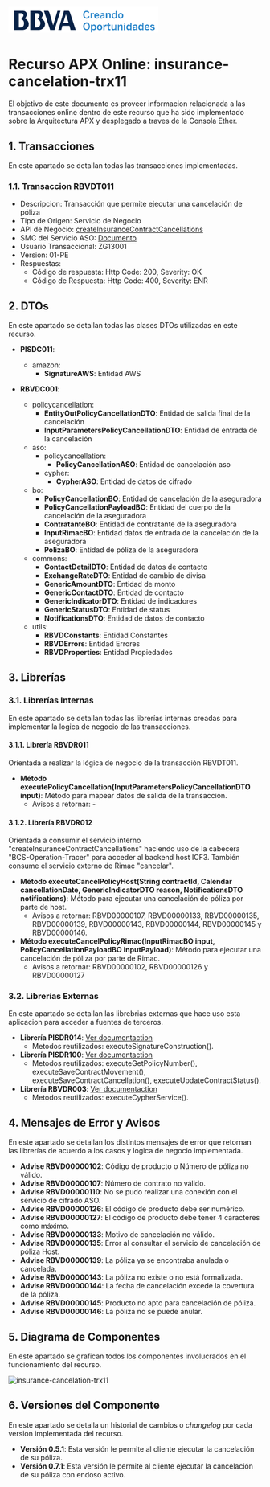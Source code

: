 # ![Logo-template](images/logo-template.png)
# Recurso APX Online: insurance-cancelation-trx11

El objetivo de este documento es proveer informacion relacionada a las transacciones online dentro de este recurso que ha sido implementado sobre la Arquitectura APX y desplegado a traves de la Consola Ether.

## 1. Transacciones
En este apartado se detallan todas las transacciones implementadas.

### 1.1. Transaccion RBVDT011
  - Descripcion: Transacción que permite ejecutar una cancelación de póliza
  - Tipo de Origen: Servicio de Negocio
  - API de Negocio: [createInsuranceContractCancellations](https://catalogs.platform.bbva.com/apicatalog/business/apis/apis-insurances-insurancescontracts/versions/global-1.20.0/resources/insurancescontractsapiinsurancescontractsinsurancecontractidcancellationsv1/)
  - SMC del Servicio ASO: [Documento](https://docs.google.com/spreadsheets/d/1EJoZMx0tT1aUatCptKDoV5Qcrc6gEI6kuyrkbmiumN4/edit#gid=1761826994)
  - Usuario Transaccional: ZG13001
  - Version: 01-PE
  - Respuestas:
    - Código de respuesta: Http Code: 200, Severity: OK
    - Código de Respuesta: Http Code: 400, Severity: ENR

## 2. DTOs
En este apartado se detallan todas las clases DTOs utilizadas en este recurso.

- **PISDC011**:
  - amazon:
	- **SignatureAWS**: Entidad AWS

- **RBVDC001**:
  - policycancellation:
	- **EntityOutPolicyCancellationDTO**: Entidad de salida final de la cancelación
	- **InputParametersPolicyCancellationDTO**: Entidad de entrada de la cancelación
  - aso:
	- policycancellation:
		- **PolicyCancellationASO**: Entidad de cancelación aso
	- cypher:
		- **CypherASO**: Entidad de datos de cifrado
  - bo:
    - **PolicyCancellationBO**: Entidad de cancelación de la aseguradora
    - **PolicyCancellationPayloadBO**: Entidad del cuerpo de la cancelación de la aseguradora
    - **ContratanteBO**: Entidad de contratante de la aseguradora
    - **InputRimacBO**: Entidad datos de entrada de la cancelación de la aseguradora
    - **PolizaBO**: Entidad de póliza de la aseguradora
  - commons:
    - **ContactDetailDTO**: Entidad de datos de contacto
    - **ExchangeRateDTO**: Entidad de cambio de divisa
    - **GenericAmountDTO**: Entidad de monto
    - **GenericContactDTO**: Entidad de contacto
    - **GenericIndicatorDTO**: Entidad de indicadores
    - **GenericStatusDTO**: Entidad de status
    - **NotificationsDTO**: Entidad de datos de contacto
  - utils:
    - **RBVDConstants**: Entidad Constantes
    - **RBVDErrors**: Entidad Errores
    - **RBVDProperties**: Entidad Propiedades

## 3. Librerías

### 3.1. Librerías Internas
En este apartado se detallan todas las librerías internas creadas para implementar la logica de negocio de las transacciones.

#### 3.1.1. Librería RBVDR011
Orientada a realizar la lógica de negocio de la transacción RBVDT011.

- **Método executePolicyCancellation(InputParametersPolicyCancellationDTO input)**: Método para mapear datos de salida de la transacción.
  - Avisos a retornar: -

#### 3.1.2. Librería RBVDR012
Orientada a consumir el servicio interno "createInsuranceContractCancellations" haciendo uso de la cabecera "BCS-Operation-Tracer" para acceder al backend host ICF3.
También consume el servicio externo de Rimac "cancelar".

- **Método executeCancelPolicyHost(String contractId, Calendar cancellationDate, GenericIndicatorDTO reason, NotificationsDTO notifications)**: Método para ejecutar una cancelación de póliza por parte de host.
  - Avisos a retornar: RBVD00000107, RBVD00000133, RBVD00000135, RBVD00000139, RBVD00000143, RBVD00000144, RBVD00000145 y RBVD00000146.
- **Método executeCancelPolicyRimac(InputRimacBO input, PolicyCancellationPayloadBO inputPayload)**: Método para ejecutar una cancelación de póliza por parte de Rimac.
  - Avisos a retornar: RBVD00000102, RBVD00000126 y RBVD00000127
  
### 3.2. Librerías Externas
En este apartado se detallan las librebrias externas que hace uso esta aplicacion para acceder a fuentes de terceros.

- **Librería PISDR014**: [Ver documentaction](https://globaldevtools.bbva.com/bitbucket/projects/PE_PISD_APP-ID-26197_DSG/repos/insuranceroyal-lib14/browse/doc/PISD-insuranceroyal-lib14.md?at=refs%2Fheads%2Frelease%2F0.10)
  - Metodos reutilizados: executeSignatureConstruction().
- **Librería PISDR100**: [Ver documentaction](https://globaldevtools.bbva.com/bitbucket/projects/PE_PISD_APP-ID-26197_DSG/repos/insuranceroyal-lib100/browse/doc/PISD_APX_Library_PISDR100.md?at=refs%2Fheads%2Frelease%2F0.5)
  - Metodos reutilizados: executeGetPolicyNumber(), executeSaveContractMovement(), executeSaveContractCancellation(), executeUpdateContractStatus().
- **Librería RBVDR003**: [Ver documentaction](https://globaldevtools.bbva.com/bitbucket/projects/PE_RBVD_APP-ID-105529_DSG/repos/insurance-cancelation-lib3/browse/doc/RBVD_APX_Library_RBVDR003.md?at=refs%2Fheads%2Frelease%2F0.2)
  -  Metodos reutilizados: executeCypherService().

## 4. Mensajes de Error y Avisos
En este apartado se detallan los distintos mensajes de error que retornan las librerías de acuerdo a los casos y logica de negocio implementada.

- **Advise RBVD00000102**: Código de producto o Número de póliza no válido.
- **Advise RBVD00000107**: Número de contrato no válido.
- **Advise RBVD00000110**: No se pudo realizar una conexión con el servicio de cifrado ASO.
- **Advise RBVD00000126**: El código de producto debe ser numérico.
- **Advise RBVD00000127**: El código de producto debe tener 4 caracteres como máximo.
- **Advise RBVD00000133**: Motivo de cancelación no válido.
- **Advise RBVD00000135**: Error al consultar el servicio de cancelación de póliza Host.
- **Advise RBVD00000139**: La póliza ya se encontraba anulada o cancelada.
- **Advise RBVD00000143**: La póliza no existe o no está formalizada.
- **Advise RBVD00000144**: La fecha de cancelación excede la covertura de la póliza.
- **Advise RBVD00000145**: Producto no apto para cancelación de póliza.
- **Advise RBVD00000146**: La póliza no se puede anular.

## 5. Diagrama de Componentes
En este apartado se grafican todos los componentes involucrados en el funcionamiento del recurso.

![insurance-cancelation-trx11](images/diseño-componentes-apx-insurance-cancelation-trx11.png)

## 6. Versiones del Componente
En este apartado se detalla un historial de cambios o *changelog* por cada version implementada del recurso.

- **Versión 0.5.1**: Esta versión le permite al cliente ejecutar la cancelación de su póliza.
- **Versión 0.7.1**: Esta versión le permite al cliente ejecutar la cancelación de su póliza con endoso activo.
